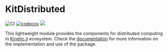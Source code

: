 # KitDistributed

![CI](https://img.shields.io/github/workflow/status/vavrines/KitDistributed.jl/CI)
[![codecov](https://img.shields.io/codecov/c/github/vavrines/KitDistributed.jl)](https://codecov.io/gh/vavrines/KitDistributed.jl)
[![](https://img.shields.io/badge/docs-stable-blue.svg)](https://xiaotianbai.com/Kinetic.jl/stable/)

This lightweight module provides the components for distributed computing in [Kinetic.jl](https://github.com/vavrines/Kinetic.jl) ecosystem.
Check the [documentation](https://xiaotianbai.com/Kinetic.jl/stable/) for more information on the implementation and use of the package.
